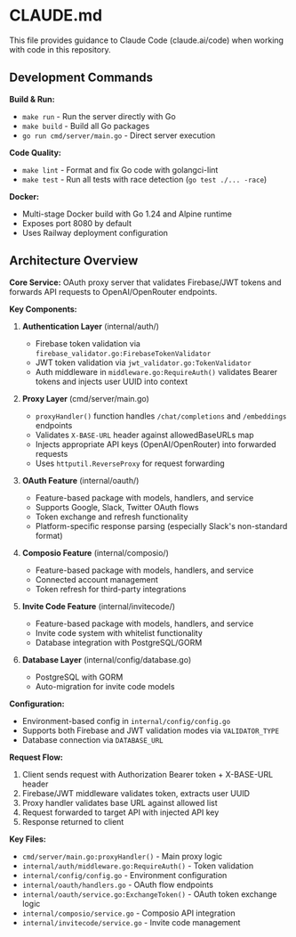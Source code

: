 # CLAUDE.md

This file provides guidance to Claude Code (claude.ai/code) when working with code in this repository.

## Development Commands

**Build & Run:**
- `make run` - Run the server directly with Go
- `make build` - Build all Go packages 
- `go run cmd/server/main.go` - Direct server execution

**Code Quality:**
- `make lint` - Format and fix Go code with golangci-lint
- `make test` - Run all tests with race detection (`go test ./... -race`)

**Docker:**
- Multi-stage Docker build with Go 1.24 and Alpine runtime
- Exposes port 8080 by default
- Uses Railway deployment configuration

## Architecture Overview

**Core Service:** OAuth proxy server that validates Firebase/JWT tokens and forwards API requests to OpenAI/OpenRouter endpoints.

**Key Components:**

1. **Authentication Layer** (internal/auth/)
   - Firebase token validation via `firebase_validator.go:FirebaseTokenValidator`
   - JWT token validation via `jwt_validator.go:TokenValidator` 
   - Auth middleware in `middleware.go:RequireAuth()` validates Bearer tokens and injects user UUID into context

2. **Proxy Layer** (cmd/server/main.go)
   - `proxyHandler()` function handles `/chat/completions` and `/embeddings` endpoints
   - Validates `X-BASE-URL` header against allowedBaseURLs map
   - Injects appropriate API keys (OpenAI/OpenRouter) into forwarded requests
   - Uses `httputil.ReverseProxy` for request forwarding

3. **OAuth Feature** (internal/oauth/)
   - Feature-based package with models, handlers, and service
   - Supports Google, Slack, Twitter OAuth flows
   - Token exchange and refresh functionality
   - Platform-specific response parsing (especially Slack's non-standard format)

4. **Composio Feature** (internal/composio/)
   - Feature-based package with models, handlers, and service
   - Connected account management
   - Token refresh for third-party integrations

5. **Invite Code Feature** (internal/invitecode/)
   - Feature-based package with models, handlers, and service
   - Invite code system with whitelist functionality
   - Database integration with PostgreSQL/GORM

6. **Database Layer** (internal/config/database.go)
   - PostgreSQL with GORM
   - Auto-migration for invite code models

**Configuration:**
- Environment-based config in `internal/config/config.go`
- Supports both Firebase and JWT validation modes via `VALIDATOR_TYPE`
- Database connection via `DATABASE_URL`

**Request Flow:**
1. Client sends request with Authorization Bearer token + X-BASE-URL header
2. Firebase/JWT middleware validates token, extracts user UUID
3. Proxy handler validates base URL against allowed list
4. Request forwarded to target API with injected API key
5. Response returned to client

**Key Files:**
- `cmd/server/main.go:proxyHandler()` - Main proxy logic
- `internal/auth/middleware.go:RequireAuth()` - Token validation
- `internal/config/config.go` - Environment configuration
- `internal/oauth/handlers.go` - OAuth flow endpoints
- `internal/oauth/service.go:ExchangeToken()` - OAuth token exchange logic
- `internal/composio/service.go` - Composio API integration
- `internal/invitecode/service.go` - Invite code management